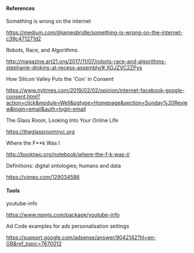 #### References
Something is wrong on the internet

https://medium.com/@jamesbridle/something-is-wrong-on-the-internet-c39c471271d2

Robots, Race, and Algorithms

http://magazine.art21.org/2017/11/07/robots-race-and-algorithms-stephanie-dinkins-at-recess-assembly/#.XGJZVC2ZPys

How Silicon Valley Puts the 'Con' in Consent

https://www.nytimes.com/2019/02/02/opinion/internet-facebook-google-consent.html?action=click&module=Well&pgtype=Homepage&section=Sunday%20Review&login=email&auth=login-email 

The Glass Room, Looking Into Your Online Life

https://theglassroomnyc.org

Where the F**k Was I

http://booktwo.org/notebook/where-the-f-k-was-i/ 

Definitions: digital ontologies; humans and data

https://vimeo.com/129034586

#### Tools
youtube-info

https://www.npmjs.com/package/youtube-info

Ad Code examples for ads personalisation settings

https://support.google.com/adsense/answer/9042142?hl=en-GB&ref_topic=7670012